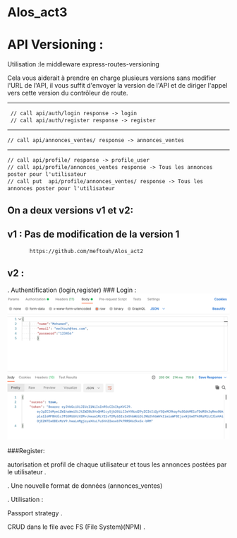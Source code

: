 # Alos_act3

# API Versioning :

Utilisation  :le middleware express-routes-versioning

Cela vous aiderait à prendre en charge plusieurs versions sans modifier l'URL de l'API, il vous suffit d'envoyer la version de l'API et de diriger l'appel vers cette version du contrôleur de route.

----------------------------------------


     // call api/auth/login response -> login 
     // call api/auth/register response -> register
----------------------------------------

    // call api/annonces_ventes/ response -> annonces_ventes
----------------------------------------

    // call api/profile/ response -> profile_user
    // call api/profile/annonces_ventes response -> Tous les annonces poster pour l'utilisateur
    // call put  api/profile/annonces_ventes/ response -> Tous les annonces poster pour l'utilisateur



## On a deux versions v1 et v2:

## v1 :        Pas de modification de la version 1

           https://github.com/meftouh/Alos_act2

## v2 : 
    
  . Authentification (login,register) 
      ### Login :
      ![](images/Capture%20d’écran%202022-04-26%20à%2018.39.05.png)

   ###Register:
   
   
  autorisation et  profil de chaque utilisateur et tous les annonces postées par le utilisateur . 
  

  . Une nouvelle format de données (annonces_ventes)
  
  .  Utilisation : 
   
   Passport strategy .
  
   CRUD dans le file avec  FS (File System)(NPM)  .
  
